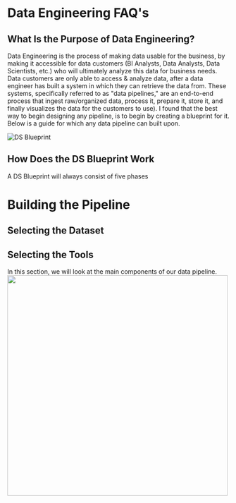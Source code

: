 # Data Engineering FAQ's

## What Is the Purpose of Data Engineering?

Data Engineering is the process of making data usable for the business, by making it accessible for data customers (BI Analysts, Data Analysts, Data Scientists, etc.) who will ultimately analyze this data for business needs. Data customers are only able to access & analyze data, after a data engineer has built a system in which they can retrieve the data from. These systems, specifically referred to as "data pipelines," are an end-to-end process that ingest raw/organized data, process it, prepare it, store it, and finally visualizes the data for the customers to use). I found that the best way to begin designing any pipeline, is to begin by creating a blueprint for it. Below is a guide for which any data pipeline can built upon.

![DS Blueprint](https://user-images.githubusercontent.com/74563990/159792405-7195ed58-7244-44a3-8b55-9719ba720d25.jpg)


## How Does the DS Blueprint Work

A DS Blueprint will always consist of five phases


# Building the Pipeline


## Selecting the Dataset

## Selecting the Tools
In this section, we will look at the main components of our data pipeline.
<img src="https://user-images.githubusercontent.com/74563990/159933839-8ea40732-0159-4ad2-9823-79d41bd4e289.jpg" width="500"/>
